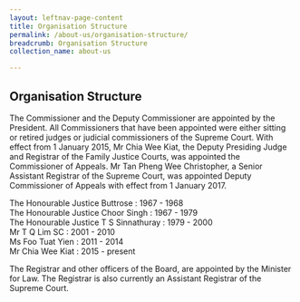 ```yaml
---
layout: leftnav-page-content
title: Organisation Structure
permalink: /about-us/organisation-structure/
breadcrumb: Organisation Structure
collection_name: about-us

---
```


Organisation Structure
---
The Commissioner and the Deputy Commissioner are appointed by the President. All Commissioners that have been appointed were either sitting or retired judges or judicial commissioners of the Supreme Court.
With effect from 1 January 2015, Mr Chia Wee Kiat, the Deputy Presiding Judge and Registrar of the Family Justice Courts, was appointed the Commissioner of Appeals.  Mr Tan Pheng Wee Christopher, a Senior Assistant Registrar of the Supreme Court, was appointed Deputy Commissioner of Appeals with effect from 1 January 2017.

The Honourable Justice Buttrose : 1967 - 1968<br>
The Honourable Justice Choor Singh : 1967 - 1979<br>
The Honourable Justice T S Sinnathuray : 1979 - 2000<br>
Mr T Q Lim SC : 2001 - 2010<br>
Ms Foo Tuat Yien : 2011 - 2014<br>
Mr Chia Wee Kiat : 2015 - present<br>

The Registrar and other officers of the Board, are appointed by the Minister for Law. The Registrar is also currently an Assistant Registrar of the Supreme Court.
